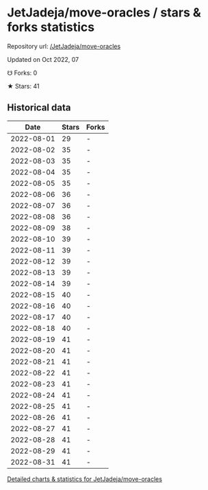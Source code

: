# JetJadeja/move-oracles / stars & forks statistics

Repository url: [/JetJadeja/move-oracles](https://github.com/JetJadeja/move-oracles)

Updated on Oct 2022, 07

☋ Forks: 0

★ Stars: 41

## Historical data
| Date | Stars | Forks |
|------|-------|-------|
| 2022-08-01 | 29 | - | 
| 2022-08-02 | 35 | - | 
| 2022-08-03 | 35 | - | 
| 2022-08-04 | 35 | - | 
| 2022-08-05 | 35 | - | 
| 2022-08-06 | 36 | - | 
| 2022-08-07 | 36 | - | 
| 2022-08-08 | 36 | - | 
| 2022-08-09 | 38 | - | 
| 2022-08-10 | 39 | - | 
| 2022-08-11 | 39 | - | 
| 2022-08-12 | 39 | - | 
| 2022-08-13 | 39 | - | 
| 2022-08-14 | 39 | - | 
| 2022-08-15 | 40 | - | 
| 2022-08-16 | 40 | - | 
| 2022-08-17 | 40 | - | 
| 2022-08-18 | 40 | - | 
| 2022-08-19 | 41 | - | 
| 2022-08-20 | 41 | - | 
| 2022-08-21 | 41 | - | 
| 2022-08-22 | 41 | - | 
| 2022-08-23 | 41 | - | 
| 2022-08-24 | 41 | - | 
| 2022-08-25 | 41 | - | 
| 2022-08-26 | 41 | - | 
| 2022-08-27 | 41 | - | 
| 2022-08-28 | 41 | - | 
| 2022-08-29 | 41 | - | 
| 2022-08-31 | 41 | - | 


[Detailed charts & statistics for JetJadeja/move-oracles](https://reviewgithub.com/rep/JetJadeja/move-oracles)
